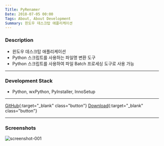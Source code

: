```yaml
---
Title: PyRenamer
Date: 2018-07-05 00:00
Tags: About, About Development
Summary: 윈도우 데스크탑 애플리케이션
---
```


### Description

* 윈도우 데스크탑 애플리케이션
* Python 스크립트를 사용하는 파일명 변환 도구
* Python 스크립트를 사용하여 파일 Batch 프로세싱 도구로 사용 가능

---

### Development Stack

* Python, wxPython, PyInstaller, InnoSetup

---

[GitHub](https://github.com/peppy0510/PyRenamer){:target="_blank" class="button"}
[Download](https://github.com/peppy0510/PyRenamer/releases){:target="_blank" class="button"}

---

### Screenshots

![screenshot-001](https://user-images.githubusercontent.com/21299773/62962662-e1393680-bdee-11e9-8c7d-ebafb5687c0b.png)
